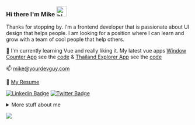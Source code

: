 ### Hi there I'm Mike <img src="https://user-images.githubusercontent.com/1303154/88677602-1635ba80-d120-11ea-84d8-d263ba5fc3c0.gif" width="28px" alt="hi">
 
Thanks for stopping by. I'm a frontend developer that is passionate about UI design that helps people. I am looking for a position where I can learn and grow with a team of cool people that help others.

:seedling: I'm currently learning Vue and really liking it. My latest vue apps [Window Counter App](https://window-counter.netlify.app/) see the [code](https://github.com/Ongomobile/vue-window-counter-app) & [Thailand Explorer App](https://window-counter.netlify.app/) see the [code](https://www.thailandexplorer.org)


📫 mike@yourdevguy.com

:paperclip: [My Resume](https://github.com/Ongomobile/resume/blob/main/Mike-Haslam-resume.pdf)

[![Linkedin Badge](https://img.shields.io/badge/-Mike.Haslam-0e76a8?style=flat&labelColor=0e76a8&logo=linkedin&logoColor=white)](https://www.linkedin.com/in/ongo-mobile/) [![Twitter Badge](https://img.shields.io/badge/-@mhdevguy-1ca0f1?style=flat&labelColor=1ca0f1&logo=twitter&logoColor=white&link=https://twitter.com/mhdevguy)](https://twitter.com/mhdevguy) 

<details>
 <summary>
  More stuff about me
 </summary>

• Being self taught, I know how to solve my own problems, and when to ask for help. I also know how to listen and take feedback. I try my best to ask better questions as I refine my search queries.

• I love to design and code and learning new skills in this area is my favorite thing to do. I can be stubborn when I want to figure things out so I don’t give up easily. Pixel perfection is my obsession.

• Helping people is important to me, so finding the root causes of problems is very important to me. Before starting any designs, I need to understand the challenges and goals to be better able to design a plan with empathy.
 </details>
 
 
 


![](https://komarev.com/ghpvc/?username=ongomobile)




<!--
**Ongomobile/Ongomobile** is a ✨ _special_ ✨ repository because its `README.md` (this file) appears on your GitHub profile.

Here are some ideas to get you started:

- 🔭 I’m currently working on ...
- 🌱 I’m currently learning ...
- 👯 I’m looking to collaborate on ...
- 🤔 I’m looking for help with ...
- 💬 Ask me about ...
- 📫 How to reach me: ...
- 😄 Pronouns: ...
- ⚡ Fun fact: ...
-->
